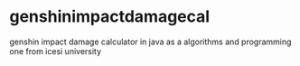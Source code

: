 # genshinimpactdamagecal
genshin impact damage calculator in java as a algorithms and programming one from icesi university
